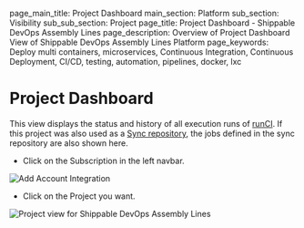 page_main_title: Project Dashboard
main_section: Platform
sub_section: Visibility
sub_sub_section: Project
page_title: Project Dashboard - Shippable DevOps Assembly Lines
page_description: Overview of Project Dashboard View of Shippable DevOps Assembly Lines Platform
page_keywords: Deploy multi containers, microservices, Continuous Integration, Continuous Deployment, CI/CD, testing, automation, pipelines, docker, lxc

# Project Dashboard

This view displays the status and history of all execution runs of [runCI](/platform/workflow/job/runci). If this project was also used as a [Sync repository](/platform/workflow/resource/syncrepo/), the jobs defined in the sync repository are also shown here.

* Click on the Subscription in the left navbar.

<img src="/images/getting-started/account-settings.png" alt="Add Account Integration">

* Click on the Project you want.

<img src="/images/platform/visibility/project-dash-view.jpg" alt="Project view for Shippable DevOps Assembly Lines" style="vertical-align: middle;display: block;margin-left: auto;margin-right: auto;"/>
